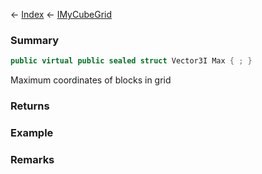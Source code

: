 ← [Index](Api-Index) ← [IMyCubeGrid](VRage.Game.ModAPI.Ingame.IMyCubeGrid)

### Summary

```csharp
public virtual public sealed struct Vector3I Max { ; }
```

Maximum coordinates of blocks in grid

### Returns

### Example

### Remarks


